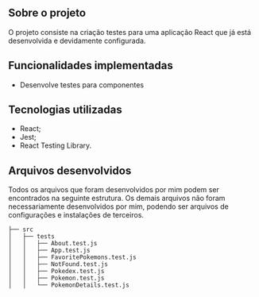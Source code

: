 ## Sobre o projeto
O projeto consiste na criação testes para uma aplicação React que já está desenvolvida e devidamente configurada.

## Funcionalidades implementadas
* Desenvolve testes para componentes
## Tecnologias utilizadas
* React;
* Jest;
* React Testing Library.


## Arquivos desenvolvidos
Todos os arquivos que foram desenvolvidos por mim podem ser encontrados na seguinte estrutura. Os demais arquivos não foram necessariamente desenvolvidos por mim, podendo ser arquivos de configurações e instalações de terceiros.


```
├── src
│   ├── tests
│   │   ├── About.test.js
│   │   ├── App.test.js
│   │   ├── FavoritePokemons.test.js
│   │   ├── NotFound.test.js
│   │   ├── Pokedex.test.js
│   │   ├── Pokemon.test.js
│   │   └── PokemonDetails.test.js

```
